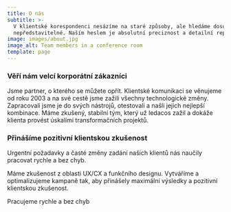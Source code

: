 ```yaml
---
title: O nás
subtitle: >-
  V klientské korespondenci nesázíme na staré způsoby, ale hledáme dosud
  nepředstavitelné. Naším heslem je absolutní preciznost a detailní reporting.
image: images/about.jpg
image_alt: Team members in a conference room
template: page
---
```

### Věří nám velcí korporátní zákazníci

Jsme partner, o kterého se můžete opřít. Klientské komunikaci se věnujeme od roku 2003 a na své cestě jsme zažili všechny technologické změny. Zapracovali jsme je do svých nástrojů, otestovali a našli jejich nejlepší kombinace. Máme zkušený, stabilní tým, který už ledacos zažil a dokáže klienta provést úskalími transformačních projektů.

### Přinášíme pozitivní klientskou zkušenost

Urgentní požadavky a časté změny zadání našich klientů nás naučily pracovat rychle a bez chyb.

Máme zkušenost z oblasti UX/CX a funkčního designu. Vytváříme a optimalizujeme kampaně tak, aby přinášely maximální výsledky a pozitivní klientskou zkušenost.

Pracujeme rychle a bez chyb
